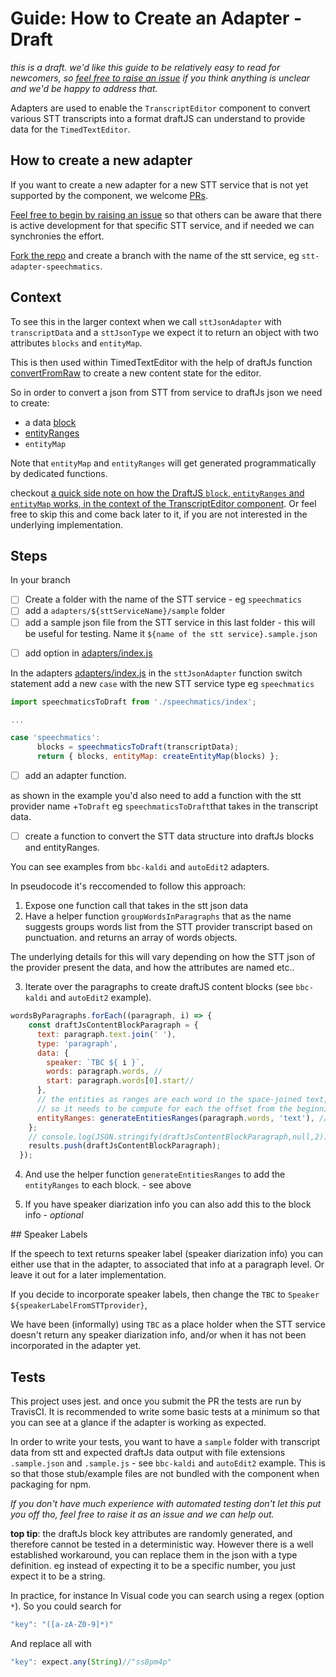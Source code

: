 # Guide: How to Create an Adapter - Draft

_this is a draft. we'd like this guide to be relatively easy to read for newcomers, so [feel free to raise an issue](https://github.com/bbc/react-transcript-editor/issues/new?template=question.md) if you think anything is unclear and we'd be happy to address that._

Adapters are used to enable the `TranscriptEditor` component to convert various STT transcripts into a format draftJS can understand to provide data for the `TimedTextEditor`.

## How to create a new adapter
If you want to create a new adapter for a new STT service that is not yet supported by the component, we welcome [PRs](https://help.github.com/articles/about-pull-requests/).

[Feel free to begin by raising an issue](https://github.com/bbc/react-transcript-editor/issues/new?template=feature_request.md) so that others can be aware that there is active development for that specific STT service, and if needed we can synchronies the effort.

[Fork the repo](https://help.github.com/articles/fork-a-repo/) and 
create a branch with the name of the stt service, eg `stt-adapter-speechmatics`.

<!-- TODO: adjust link -->

## Context

To see this in the larger context when we call `sttJsonAdapter` with `transcriptData` and a `sttJsonType` we expect it to return an object with two attributes `blocks` and `entityMap`.  

This is then used within TimedTextEditor with the help of draftJs function [convertFromRaw](https://draftjs.org/docs/api-reference-data-conversion#convertfromraw) to create a new content state for the editor.

So in order to convert a json from STT from service to draftJs json we need to create:
- a data [block](https://draftjs.org/docs/api-reference-content-block#docsNav)
- [entityRanges](https://draftjs.org/docs/advanced-topics-entities) 
- `entityMap` 

Note that  `entityMap` and `entityRanges` will get generated programmatically by dedicated functions.

checkout [a quick side note on how the DraftJS `block`, `entityRanges` and `entityMap` works, in the context of the TranscriptEditor component](./draftjs-blocks-entityrange-entitmap.md). Or feel free to skip this and come back later to it, if you are not interested in the underlying implementation.

## Steps

In your branch 

- [ ] Create a folder with the name of the STT service - eg `speechmatics`
- [ ] add a `adapters/${sttServiceName}/sample` folder
- [ ] add a sample json file from the STT service in this last folder - this will be useful for testing. Name it `${name of the stt service}.sample.json`
<!-- TODO: we should check these json are excluded from the bundle -->
- [ ] add option in [adapters/index.js](adapters/index.js)

In the adapters [adapters/index.js](adapters/index.js) in the  `sttJsonAdapter` function switch statement add a new `case` with the new STT service type eg `speechmatics`

<!-- TODO: modify import path if module is moved/refactored -->
```js
import speechmaticsToDraft from './speechmatics/index';

...

case 'speechmatics':
      blocks = speechmaticsToDraft(transcriptData);
      return { blocks, entityMap: createEntityMap(blocks) };
```

- [ ] add an adapter function.

as shown in the example you'd also need to add a function with the stt provider name +`ToDraft` eg `speechmaticsToDraft`that takes in the transcript data.

- [ ] create a function to convert the STT data structure into draftJs blocks and entityRanges.

You can see examples from `bbc-kaldi` and `autoEdit2` adapters.

In pseudocode it's reccomended to follow this approach:

1. Expose one function call that takes in the stt json data
2. Have a helper function `groupWordsInParagraphs` that as the name suggests groups words list from the STT provider transcript based on punctuation. and returns an array of words objects.

The underlying details for this will vary depending on how the STT json of the provider present the data, and how the attributes are named etc..

3. Iterate over the paragraphs to create draftJS content blocks (see `bbc-kaldi` and `autoEdit2` example).

```js
wordsByParagraphs.forEach((paragraph, i) => {
    const draftJsContentBlockParagraph = {
      text: paragraph.text.join(' '),
      type: 'paragraph',
      data: {
        speaker: `TBC ${ i }`,
        words: paragraph.words, //
        start: paragraph.words[0].start//
      },
      // the entities as ranges are each word in the space-joined text,
      // so it needs to be compute for each the offset from the beginning of the paragraph and the length
      entityRanges: generateEntitiesRanges(paragraph.words, 'text'), // wordAttributeName
    };
    // console.log(JSON.stringify(draftJsContentBlockParagraph,null,2))
    results.push(draftJsContentBlockParagraph);
  });

```

4. And use the helper function `generateEntitiesRanges` to  add the `entityRanges` to each block. - see above

5. If you have speaker diarization info you can also add this to the block info - _optional_

## Speaker Labels

If the speech to text returns speaker label (speaker diarization info) you can either use that in the adapter, to associated that info at a paragraph level. Or leave it out for a later implementation.

If you decide to incorporate speaker labels, then change the `TBC` to `Speaker ${speakerLabelFromSTTprovider}`,

We have been (informally) using `TBC` as a place holder when the STT service doesn't return any speaker diarization info, and/or when it has not been incorporated in the adapter yet.

## Tests

This project uses jest. and once you submit the PR the tests are run by TravisCI. It is recommended to write some basic tests at a minimum so that you can see at a glance if the adapter is working as expected. 

In order to write your tests, you want to have a `sample` folder with transcript data from stt and expected draftJs data output with file extensions `.sample.json` and `.sample.js` - see `bbc-kaldi` and `autoEdit2` example. This is so that those stub/example files are not bundled with the component when packaging for npm.

_If you don't have much experience with automated testing don't let this put you off tho, feel free to raise it as an issue and we can help out._

**top tip**: the draftJs block key attributes are randomly generated, and therefore cannot be tested in a deterministic way. However there is a well established workaround, you can replace them in the json with a type definition. eg instead of expecting it to be a specific number, you just expect it to be a string.

In practice, for instance In Visual code you can search using a regex (option `*`). So you could search for 

```js
"key": "([a-zA-Z0-9]*)"
```
And replace all with 
```js
"key": expect.any(String)//"ss8pm4p"
```
